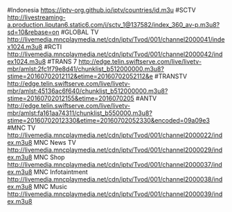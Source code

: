 #Indonesia 
https://iptv-org.github.io/iptv/countries/id.m3u
#SCTV
http://livestreaming-a.production.liputan6.static6.com/i/sctv_1@137582/index_360_av-p.m3u8?sd=10&rebase=on
#GLOBAL TV
http://livemedia.mncplaymedia.net/cdn/iptv/Tvod/001/channel2000041/index1024.m3u8
#RCTI
http://livemedia.mncplaymedia.net/cdn/iptv/Tvod/001/channel2000042/index1024.m3u8
#TRANS 7
http://edge.telin.swiftserve.com/live/livetv-mbr/amlst:2fc1f79e8d41/chunklist_b512000000.m3u8?stime=20160702012112&etime=20160702052112&e
#TRANSTV
http://edge.telin.swiftserve.com/live/livetv-mbr/amlst:45136ac6f640/chunklist_b512000000.m3u8?stime=20160702012155&etime=2016070205
#ANTV
http://edge.telin.swiftserve.com/live/livetv-mbr/amlst:fa161aa74311/chunklist_b550000.m3u8?stime=20160702012330&etime=20160702052330&encoded=09a09e3
#MNC TV
http://livemedia.mncplaymedia.net/cdn/iptv/Tvod/001/channel2000022/index.m3u8
MNC News TV
http://livemedia.mncplaymedia.net/cdn/iptv/Tvod/001/channel2000029/index.m3u8
MNC Shop
http://livemedia.mncplaymedia.net/cdn/iptv/Tvod/001/channel2000037/index.m3u8
MNC Infotaintment
http://livemedia.mncplaymedia.net/cdn/iptv/Tvod/001/channel2000038/index.m3u8
MNC Music
http://livemedia.mncplaymedia.net/cdn/iptv/Tvod/001/channel2000039/index.m3u8
